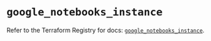 # `google_notebooks_instance`

Refer to the Terraform Registry for docs: [`google_notebooks_instance`](https://registry.terraform.io/providers/hashicorp/google-beta/5.43.1/docs/resources/google_notebooks_instance).
